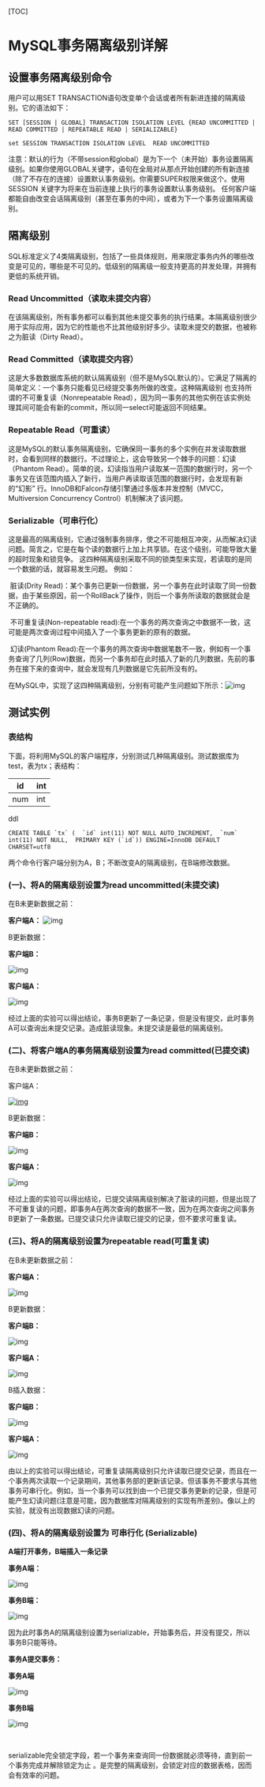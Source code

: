 [TOC]



# MySQL事务隔离级别详解

## 设置事务隔离级别命令

用户可以用SET TRANSACTION语句改变单个会话或者所有新进连接的隔离级别。它的语法如下：

```
SET [SESSION | GLOBAL] TRANSACTION ISOLATION LEVEL {READ UNCOMMITTED | READ COMMITTED | REPEATABLE READ | SERIALIZABLE}
```

```
set SESSION TRANSACTION ISOLATION LEVEL  READ UNCOMMITTED
```

注意：默认的行为（不带session和global）是为下一个（未开始）事务设置隔离级别。如果你使用GLOBAL关键字，语句在全局对从那点开始创建的所有新连接（除了不存在的连接）设置默认事务级别。你需要SUPER权限来做这个。使用SESSION 关键字为将来在当前连接上执行的事务设置默认事务级别。 任何客户端都能自由改变会话隔离级别（甚至在事务的中间），或者为下一个事务设置隔离级别。

  

## 隔离级别

   SQL标准定义了4类隔离级别，包括了一些具体规则，用来限定事务内外的哪些改变是可见的，哪些是不可见的。低级别的隔离级一般支持更高的并发处理，并拥有更低的系统开销。

### Read Uncommitted（读取未提交内容）

在该隔离级别，所有事务都可以看到其他未提交事务的执行结果。本隔离级别很少用于实际应用，因为它的性能也不比其他级别好多少。读取未提交的数据，也被称之为脏读（Dirty Read）。

### Read Committed（读取提交内容）

这是大多数数据库系统的默认隔离级别（但不是MySQL默认的）。它满足了隔离的简单定义：一个事务只能看见已经提交事务所做的改变。这种隔离级别 也支持所谓的不可重复读（Nonrepeatable Read），因为同一事务的其他实例在该实例处理其间可能会有新的commit，所以同一select可能返回不同结果。

### Repeatable Read（可重读）

这是MySQL的默认事务隔离级别，它确保同一事务的多个实例在并发读取数据时，会看到同样的数据行。不过理论上，这会导致另一个棘手的问题：幻读 （Phantom Read）。简单的说，幻读指当用户读取某一范围的数据行时，另一个事务又在该范围内插入了新行，当用户再读取该范围的数据行时，会发现有新的“幻影” 行。InnoDB和Falcon存储引擎通过多版本并发控制（MVCC，Multiversion Concurrency Control）机制解决了该问题。

### Serializable（可串行化）

这是最高的隔离级别，它通过强制事务排序，使之不可能相互冲突，从而解决幻读问题。简言之，它是在每个读的数据行上加上共享锁。在这个级别，可能导致大量的超时现象和锁竞争。         	这四种隔离级别采取不同的锁类型来实现，若读取的是同一个数据的话，就容易发生问题。	例如： 

​	脏读(Drity Read)：某个事务已更新一份数据，另一个事务在此时读取了同一份数据，由于某些原因，前一个RollBack了操作，则后一个事务所读取的数据就会是不正确的。         

​	不可重复读(Non-repeatable read):在一个事务的两次查询之中数据不一致，这可能是两次查询过程中间插入了一个事务更新的原有的数据。         

​	幻读(Phantom Read):在一个事务的两次查询中数据笔数不一致，例如有一个事务查询了几列(Row)数据，而另一个事务却在此时插入了新的几列数据，先前的事务在接下来的查询中，就会发现有几列数据是它先前所没有的。         

在MySQL中，实现了这四种隔离级别，分别有可能产生问题如下所示：![img](image-201710201006/fc23f3ce-3f6f-4d0d-966d-e7ae7860d7e8.png)

## 测试实例

### 表结构

下面，将利用MySQL的客户端程序，分别测试几种隔离级别。测试数据库为test，表为tx；表结构：

| id   | int  |
| ---- | ---- |
| num  | int  |

ddl

```
CREATE TABLE `tx` (  `id` int(11) NOT NULL AUTO_INCREMENT,  `num` int(11) NOT NULL,  PRIMARY KEY (`id`)) ENGINE=InnoDB DEFAULT CHARSET=utf8
```

两个命令行客户端分别为A，B；不断改变A的隔离级别，在B端修改数据。

### (一)、将A的隔离级别设置为read uncommitted(未提交读)

 在B未更新数据之前：

**客户端A：**           ![img](image-201710201006/b8468797-0e5b-474b-b06a-99a2aff0fd56.jpg)

B更新数据：

**客户端B：**

![img](image-201710201006/640129fa-99a1-425d-a4ef-1e80891e84bc.jpg)

**客户端A：**

![img](image-201710201006/f47e0819-6239-4a4d-a358-fd6431ad939b.jpg)

​        经过上面的实验可以得出结论，事务B更新了一条记录，但是没有提交，此时事务A可以查询出未提交记录。造成脏读现象。未提交读是最低的隔离级别。

### (二)、将客户端A的事务隔离级别设置为read committed(已提交读)

 在B未更新数据之前：

客户端A：

[![img](image-201710201006/d31ffbf5-2d94-49b2-9159-ccfe765a9dd3.jpg)](http://xm-king.iteye.com/upload/picture/pic/72626/ae414e52-c216-3bbb-b005-0d972f593456.jpg)

B更新数据：

**客户端B：**

![img](image-201710201006/b3c0eced-b952-4a7d-814e-9e11fae6b537.jpg)

**客户端A：**

![img](image-201710201006/38f94ed1-9a58-4ce6-be4f-dff16ae9c9b9.jpg)

​       经过上面的实验可以得出结论，已提交读隔离级别解决了脏读的问题，但是出现了不可重复读的问题，即事务A在两次查询的数据不一致，因为在两次查询之间事务B更新了一条数据。已提交读只允许读取已提交的记录，但不要求可重复读。

### (三)、将A的隔离级别设置为repeatable read(可重复读)

 在B未更新数据之前：

**客户端A：**

![img](image-201710201006/33bd3003-4b06-4bbb-b06d-40f84e32058e.jpg)

B更新数据：

**客户端B：**

![img](image-201710201006/411ba171-9758-4a27-99a0-363d297b3fe2.jpg)

**客户端A：**

![img](image-201710201006/117125c1-ffe3-4d8b-a1c2-403154143e52.jpg)

B插入数据：

**客户端B：**

![img](image-201710201006/8e6a2ea4-c99c-4bb4-9f18-54db83d9c42c.jpg)

**客户端A：**

![img](image-201710201006/8ac4fb70-f9f0-4185-b26e-1ad4fece5587.jpg)

​       由以上的实验可以得出结论，可重复读隔离级别只允许读取已提交记录，而且在一个事务两次读取一个记录期间，其他事务部的更新该记录。但该事务不要求与其他事务可串行化。例如，当一个事务可以找到由一个已提交事务更新的记录，但是可能产生幻读问题(注意是可能，因为数据库对隔离级别的实现有所差别)。像以上的实验，就没有出现数据幻读的问题。

### (四)、将A的隔离级别设置为 可串行化 (Serializable)

**A端打开事务，B端插入一条记录**

**事务A端：**

![img](image-201710201006/c96cb8c2-803a-4ef9-aa55-fcd51f0de67b.jpg)

**事务B端：**

![img](image-201710201006/7a29d8d9-7145-4b93-8877-c708a1c39299.jpg)

因为此时事务A的隔离级别设置为serializable，开始事务后，并没有提交，所以事务B只能等待。

**事务A提交事务：**

**事务A端**

![img](image-201710201006/0155bd14-4f11-4a18-a142-c9644162713d.jpg)

**事务B端**

![img](image-201710201006/c0a12926-18c6-4f04-8026-707d7f3f726a.jpg)

​      

​         serializable完全锁定字段，若一个事务来查询同一份数据就必须等待，直到前一个事务完成并解除锁定为止 。是完整的隔离级别，会锁定对应的数据表格，因而会有效率的问题。